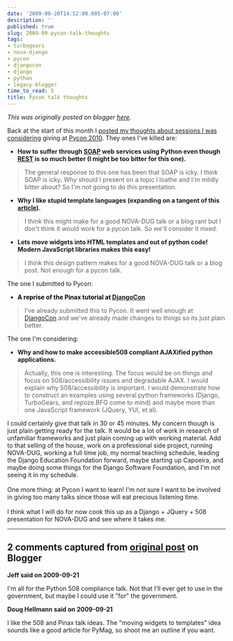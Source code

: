 ```yaml
---
date: '2009-09-20T14:52:00.005-07:00'
description: ''
published: true
slug: 2009-09-pycon-talk-thoughts
tags:
- turbogears
- nova-django
- pycon
- djangocon
- django
- python
- legacy-blogger
time_to_read: 5
title: Pycon talk thoughts
---
```


*This was originally posted on blogger [here](https://pydanny.blogspot.com/2009/09/pycon-talk-thoughts.html)*.

Back at the start of this month I <a href="http://pydanny.blogspot.com/2009/09/i-want-to-give-class-or-talk-at-pycon.html">posted my thoughts about sessions I was considering</a> giving at <a href="http://us.pycon.org/2010">Pycon 2010</a>. They ones I've killed are:<br /><ul style="font-weight: bold;"><li>How to suffer through <a href="http://en.wikipedia.org/wiki/Vomiting">SOAP</a> web services using Python even though <a href="http://en.wikipedia.org/wiki/REST">REST</a> is so much better (I might be too bitter for this one).</li></ul><blockquote>The general response to this one has been that SOAP is icky. I think SOAP is icky. Why should I present on a topic I loathe and I'm mildly bitter about? So I'm not going to do this presentation.</blockquote><ul style="font-weight: bold;"><li>Why I like stupid template languages (expanding on a tangent of this <a href="http://pydanny.blogspot.com/2009/04/what-i-would-change-in-plone-templates.html">article</a>).</li></ul><blockquote>I think this might make for a good NOVA-DUG talk or a blog rant but I don't think it would work for a pycon talk. So we'll consider it nixed.</blockquote><ul style="font-weight: bold;"><li>Lets move widgets into HTML templates and out of python code! Modern JavaScript libraries makes this easy!</li></ul><blockquote>I think this design pattern makes for a good NOVA-DUG talk or a blog post. Not enough for a pycon talk.</blockquote>The one I submitted to Pycon:<br /><ul style="color: rgb(0, 51, 0); font-weight: bold;"><li><span style="color: rgb(0, 0, 0);">A reprise of the Pinax tutorial at</span> <a href="http://djangocon.org/">DjangoCon</a></li></ul><blockquote>I've already submitted this to Pycon. It went well enough at <a href="http://djangocon/">DjangoCon</a> and we've already made changes to things so its just plain better.</blockquote>The one I'm considering:<br /><ul style="font-weight: bold;"><li>Why and how to make accessible508 compliant AJAXified python applications.</li></ul><blockquote>Actually, this one is interesting. The focus would be on things and focus on 508/accessibility issues and degradable AJAX. I would explain why 508/accessibility is important. I would demonstrate how to construct an examples using several python frameworks (Django, TurboGears, and repoze.BFG come to mind) and maybe more than one JavaScript framework (JQuery, YUI, et al).<br /></blockquote>I could certainly give that talk in 30 or 45 minutes. My concern though is just plain getting ready for the talk. It would be a lot of work in research of unfamiliar frameworks and just plain coming up with working material. Add to that selling of the house, work on a professional side project, running NOVA-DUG, working a full time job, my normal teaching schedule, leading the Django Education Foundation forward, maybe starting up Capoeira, and maybe doing some things for the Django Software Foundation, and I'm not seeing it in my schedule.<br /><br />One more thing: at Pycon I want to learn! I'm not sure I want to be involved in giving too many talks since those will eat precious listening time.<br /><br />I think what I will do for now cook this up as a Django + JQuery + 508 presentation for NOVA-DUG and see where it takes me.

---

## 2 comments captured from [original post](https://pydanny.blogspot.com/2009/09/pycon-talk-thoughts.html) on Blogger

**Jeff said on 2009-09-21**

I'm all for the Python 508 compliance talk. Not that I'll ever get to use in the government, but maybe I could use it &quot;for&quot; the government.

**Doug Hellmann said on 2009-09-21**

I like the 508 and Pinax talk ideas. The &quot;moving widgets to templates&quot; idea sounds like a good article for PyMag, so shoot me an outline if you want.

